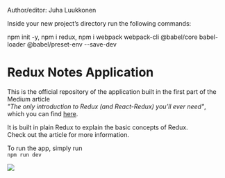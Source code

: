 Author/editor: Juha Luukkonen

Inside your new project’s directory run the following commands:

npm init -y,
npm i redux,
npm i webpack webpack-cli @babel/core babel-loader @babel/preset-env --save-dev



# Redux Notes Application

This is the official repository of the application built in the first part of the Medium article  
*"The only introduction to Redux (and React-Redux) you’ll ever need"*,  
which you can find [here](https://medium.com/@h.stevanoski/the-only-introduction-to-redux-and-react-redux-youll-ever-need-8ce5da9e53c6).

It is built in plain Redux to explain the basic concepts of Redux.  
Check out the article for more information.

To run the app, simply run  
`npm run dev`

![](https://miro.medium.com/max/457/1*NWOmsT2_4MoRuUevioicqg.png)
